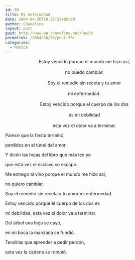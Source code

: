 ```yaml
---
id: 90
title: Mi enfermedad
date: 2004-04-20T10:38:52+02:00
author: Chavalina
layout: post
guid: http://www.wp.chavalina.net/?p=90
permalink: /2004/04/20/post-90/
categories:
  - Música
---
```

<p align="center">
  Estoy vencido porque el mundo me hizo as&iacute;,<br /> <br /> no puedo cambiar.<br /> <br /> Soy el remedio sin receta y tu amor<br /> <br /> mi enfermedad.<br /> <br /> Estoy vencido porque el cuerpo de los dos<br /> <br /> es mi debilidad<br /> <br /> esta vez el dolor va a terminar.
</p>

Parece que la fiesta termin&oacute;,  
  
perdidos en el t&uacute;nel del amor.  
  
Y dicen las hojas del libro que más leo yo  
  
que esta vez el esclavo se escap&oacute;.

Me entrego al vino porque el mundo me hizo as&iacute;,  
  
no quiero cambiar.  
  
Soy el remedio sin receta y tu amor mi enfermedad.  
  
Estoy vencido porque el cuerpo de los dos es  
  
mi debilidad, esta vez el dolor va a terminar.

Del árbol una hoja se cay&oacute;,  
  
en mi boca la manzana se fundi&oacute;.  
  
Tendr&iacute;as que aprender a pedir perd&oacute;n,  
  
esta vez la cadena se rompi&oacute;.